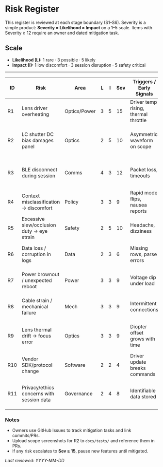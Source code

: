 # Risk Register

This register is reviewed at each stage boundary (S1–S6). Severity is a simple
product: **Severity = Likelihood × Impact** on a 1–5 scale. Items with
Severity ≥ 12 require an owner and dated mitigation task.

## Scale
- **Likelihood (L):** 1 rare · 3 possible · 5 likely  
- **Impact (I):** 1 low discomfort · 3 session disruption · 5 safety critical

---

| ID  | Risk                                           | Area          | L | I | Sev | Triggers / Early Signals                              | Mitigation / Controls                                                                 | Owner | Status |
|-----|------------------------------------------------|---------------|---|---|-----|--------------------------------------------------------|---------------------------------------------------------------------------------------|-------|--------|
| R1  | Lens driver overheating                        | Optics/Power  | 3 | 5 | 15  | Driver temp rising, thermal throttle                   | Heatsinking, temp monitor, auto-shutdown, longer ramps                                | AR    | Open   |
| R2  | LC shutter DC bias damages panel               | Optics        | 2 | 5 | 10  | Asymmetric waveform on scope                           | True AC via H-bridge (200–500 Hz), verify with scope, code review                     | AR    | Open   |
| R3  | BLE disconnect during session                  | Comms         | 4 | 3 | 12  | Packet loss, timeouts                                  | Retry policy, watchdog to **neutral focus + transparent shutters**                    | AR    | Open   |
| R4  | Context misclassification → discomfort         | Policy        | 3 | 3 | 9   | Rapid mode flips, nausea reports                       | Hysteresis + dead-bands, lower update rate, operator abort                            | AR    | Open   |
| R5  | Excessive slew/occlusion duty → eye strain     | Safety        | 2 | 5 | 10  | Headache, dizziness                                    | Hard limits: slew-rate cap, duty caps, session timers                                 | AR    | Open   |
| R6  | Data loss / corruption in logs                 | Data          | 2 | 3 | 6   | Missing rows, parse errors                             | Atomic writes, CSV schema test, periodic flush, checksums                             | AR    | Open   |
| R7  | Power brownout / unexpected reboot             | Power         | 3 | 3 | 9   | Voltage dip under load                                 | Power budget, brownout detect, graceful resume, battery margin                        | AR    | Open   |
| R8  | Cable strain / mechanical failure              | Mech          | 3 | 3 | 9   | Intermittent connections                               | Strain relief, harness routing, connector latch, bench tug test                       | AR    | Open   |
| R9  | Lens thermal drift → focus error               | Optics        | 3 | 3 | 9   | Diopter offset grows with time                         | Temperature compensation if available, periodic re-zero, longer ramps                 | AR    | Open   |
| R10 | Vendor SDK/protocol change                     | Software      | 2 | 2 | 4   | Driver update breaks commands                          | Adapter layer, pin versions in `requirements.txt`, mock for CI                         | AR    | Open   |
| R11 | Privacy/ethics concerns with session data      | Governance    | 2 | 4 | 8   | Identifiable data stored                               | No personal data in device logs, anonymize IDs, consent notes in `ETHICS_AND_SAFETY`  | AR    | Open   |

### Notes
- Owners use GitHub Issues to track mitigation tasks and link commits/PRs.
- Upload scope screenshots for R2 to `docs/tests/` and reference them in PRs.
- If any risk escalates to **Sev ≥ 15**, pause new features until mitigated.

_Last reviewed: YYYY-MM-DD_
